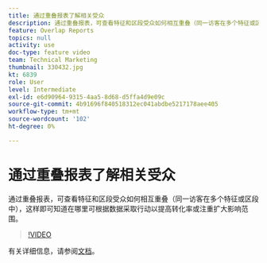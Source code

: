 ```yaml
---
title: 通过重叠报表了解相关受众
description: 通过重叠报表，可查看特征和区段受众如何相互重叠（同一访客在多个特征或区段中），这样即可知道在哪里可根据数据采取行动以提高转化率或注重扩大影响范围。
feature: Overlap Reports
topics: null
activity: use
doc-type: feature video
team: Technical Marketing
thumbnail: 330432.jpg
kt: 6839
role: User
level: Intermediate
exl-id: e6d90964-9315-4aa5-8d68-d5ffa4d9e09c
source-git-commit: 4b91696f840518312ec041abdbe5217178aee405
workflow-type: tm+mt
source-wordcount: '102'
ht-degree: 0%

---
```


# 通过重叠报表了解相关受众

通过重叠报表，可查看特征和区段受众如何相互重叠（同一访客在多个特征或区段中），这样即可知道在哪里可根据数据采取行动以提高转化率或注重扩大影响范围。

>[!VIDEO](https://video.tv.adobe.com/v/330432/?quality=12&learn=on)

有关详细信息，请参阅[文档](https://experienceleague.adobe.com/docs/audience-manager/user-guide/reporting/interactive-and-overlap-reports/dynamic-reports.html?lang=zh-Hans#reporting)。
